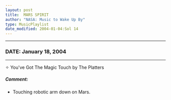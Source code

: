 ```yaml
---
layout: post
title:  MARS SPIRIT
author: "NASA: Music to Wake Up By"
type: MusicPlaylist
date_modified: 2004-01-04:Sol 14
---
```


----
### DATE: January 18, 2004
----
✧ You've Got The Magic Touch by The Platters

##### Comment:
* Touching robotic arm down on Mars.
